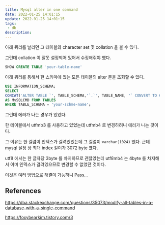 ```yaml
---
title: Mysql alter in one command
date: 2022-01-25 14:01:15
update: 2022-01-25 14:01:15
tags:
 - db
description:
---
```


아래 쿼리를 날리면 그 테이블의 character set 및 collation 을 볼 수 있다.

그런데 collation 이 잘못 설정되어 있어서 수정해줘야 했다.

```sql
SHOW CREATE TABLE 'your-table-name'
```

아래 쿼리를 통해서 한 스키마에 있는 모든 테이블의 alter 문을 조회할 수 있다.

```sql
USE INFORMATION_SCHEMA;
SELECT
CONCAT('ALTER TABLE `', TABLE_SCHEMA,'`.`', TABLE_NAME, '` CONVERT TO CHARACTER SET utf8mb4 COLLATE utf8mb4_general_ci;')
AS MySQLCMD FROM TABLES
WHERE TABLE_SCHEMA = 'your-schme-name';
```

그런데 에러가 나는 경우가 있었다.

한 테이블에서 utfmb3 를 사용하고 있었는데 utfmb4 로 변경하려니 에러가 나는 것이다.

그 이유는 한 컬럼이 인덱스가 걸려있었는데 그 컬럼이 `varchar(1024)` 였다. 근데 mysql 설정 상 최대 index 길이가 3072 byte 였다.

utf8 에서는 한 글자당 3byte 를 차지하므로 괜찮았는데 utf8mb4 는 4byte 를 차지해서 이미 인덱스가 걸려있으므로 변경할 수 없었던 것이다.

이것은 여러 방법으로 해결이 가능하니 Pass...

## References

https://dba.stackexchange.com/questions/35073/modify-all-tables-in-a-database-with-a-single-command

https://foxybearkim.tistory.com/3
